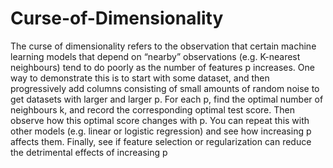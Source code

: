 # Curse-of-Dimensionality

The curse of dimensionality refers to the observation that certain machine learning models that depend on “nearby” observations (e.g. K-nearest neighbours) tend to do poorly as the number of features p increases. One way to demonstrate this is to start with some dataset, and then progressively add columns consisting of small amounts of random noise to get datasets with larger and larger p. For each p, find the optimal number of neighbours k, and record the corresponding optimal test score. Then observe how this optimal score changes with p. You can repeat this with other models (e.g. linear or logistic regression) and see how increasing p affects them. Finally, see if feature selection or regularization can reduce the detrimental effects of increasing p
